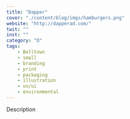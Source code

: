 ```yaml
---
title: "Dapper"
cover: "./content/blog/imgs/hamburgers.png"
website: "http://dapperad.com/"
twit: ""
inst: ""
category: "D"
tags:
    - Belltown
    - small
    - branding
    - print
    - packaging
    - illustration
    - ux/ui
    - environmental
---
```


Description
